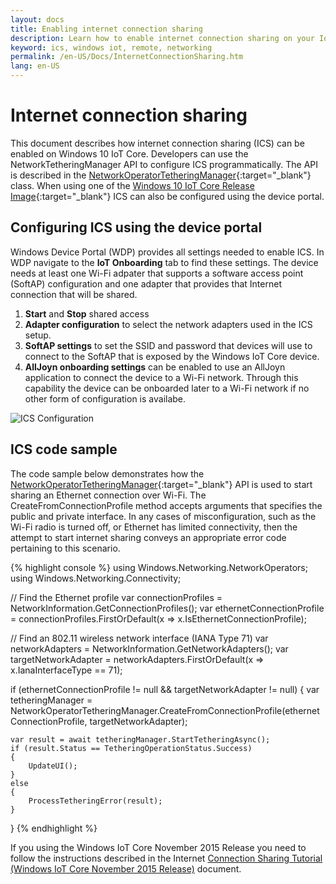 ```yaml
---
layout: docs
title: Enabling internet connection sharing
description: Learn how to enable internet connection sharing on your IoT Core device by bridging a software Wi-Fi access point and ethernet adapter
keyword: ics, windows iot, remote, networking
permalink: /en-US/Docs/InternetConnectionSharing.htm
lang: en-US
---
```

# Internet connection sharing

This document describes how internet connection sharing (ICS) can be enabled on Windows 10 IoT Core. Developers can use the NetworkTetheringManager API to configure ICS programmatically. The API is described in the [NetworkOperatorTetheringManager](https://msdn.microsoft.com/en-us/library/windows/apps/windows.networking.networkoperators.networkoperatortetheringmanager.aspx){:target="_blank"} class.
When using one of the [Windows 10 IoT Core Release Image](https://developer.microsoft.com/en-us/windows/iot/downloads){:target="_blank"} ICS can also be configured using the device portal.

## Configuring ICS using the device portal
Windows Device Portal (WDP) provides all settings needed to enable ICS. In WDP navigate to the **IoT Onboarding** tab to find these settings. The device needs at least one Wi-Fi adpater that supports a software access point (SoftAP) configuration and one adapter that provides that Internet connection that will be shared.

1. **Start** and **Stop** shared access
2. **Adapter configuration** to select the network adapters used in the ICS setup.
3. **SoftAP settings** to set the SSID and password that devices will use to connect to the SoftAP that is exposed by the Windows IoT Core device.
4. **AllJoyn onboarding settings** can be enabled to use an AllJoyn application to connect the device to a Wi-Fi network. Through this capability the device can be onboarded later to a Wi-Fi network if no other form of configuration is availabe.

	
![ICS Configuration]({{site.baseurl}}/Resources/images/InternetConnectionSharing/Portal_ICS_1.png)


## ICS code sample
The code sample below demonstrates how the [NetworkOperatorTetheringManager](https://msdn.microsoft.com/en-us/library/windows/apps/windows.networking.networkoperators.networkoperatortetheringmanager.aspx){:target="_blank"} API is used to start sharing an Ethernet connection over Wi-Fi. The CreateFromConnectionProfile method accepts arguments that specifies the public and private interface. In any cases of misconfiguration, such as the Wi-Fi radio is turned off, or Ethernet has limited connectivity, then the attempt to start internet sharing conveys an appropriate error code pertaining to this scenario.


{% highlight console %}
using Windows.Networking.NetworkOperators;
using Windows.Networking.Connectivity; 

// Find the Ethernet profile
var connectionProfiles = NetworkInformation.GetConnectionProfiles(); 
var ethernetConnectionProfile = connectionProfiles.FirstOrDefault(x => x.IsEthernetConnectionProfile); 

// Find an 802.11 wireless network interface (IANA Type 71)
var networkAdapters = NetworkInformation.GetNetworkAdapters();
var targetNetworkAdapter = networkAdapters.FirstOrDefault(x => x.IanaInterfaceType == 71);

if (ethernetConnectionProfile != null && targetNetworkAdapter != null)
{
    var tetheringManager = NetworkOperatorTetheringManager.CreateFromConnectionProfile(ethernetConnectionProfile, targetNetworkAdapter); 

    var result = await tetheringManager.StartTetheringAsync(); 
    if (result.Status == TetheringOperationStatus.Success)
    {
        UpdateUI();
    }
    else
    {
        ProcessTetheringError(result);
    }
}
{% endhighlight %}

If you using the Windows IoT Core November 2015 Release you need to follow the instructions described in the Internet [Connection Sharing Tutorial (Windows IoT Core November 2015 Release)]({{site.baseurl}}/{{page.lang}}/Docs/InternetConnectionSharingIoTCoreNov2015) document.
